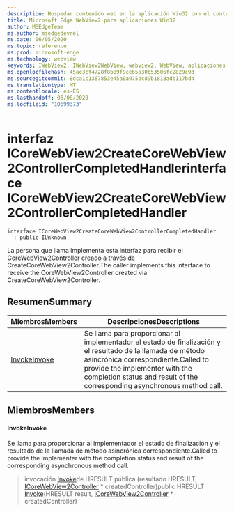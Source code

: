 ```yaml
---
description: Hospedar contenido web en la aplicación Win32 con el control Microsoft Edge WebView2
title: Microsoft Edge WebView2 para aplicaciones Win32
author: MSEdgeTeam
ms.author: msedgedevrel
ms.date: 06/05/2020
ms.topic: reference
ms.prod: microsoft-edge
ms.technology: webview
keywords: IWebView2, IWebView2WebView, webview2, WebView, aplicaciones Win32, Win32, Edge, ICoreWebView2, ICoreWebView2Controller, control de explorador, HTML Edge
ms.openlocfilehash: 45ac3cf4728f8b09f9ce65a30b53506fc2829c9d
ms.sourcegitcommit: 8dca1c1367853e45a0a975bc89b1818adb117bd4
ms.translationtype: MT
ms.contentlocale: es-ES
ms.lasthandoff: 06/08/2020
ms.locfileid: "10699373"
---
```

# <span data-ttu-id="4cbd0-104">interfaz ICoreWebView2CreateCoreWebView2ControllerCompletedHandler</span><span class="sxs-lookup"><span data-stu-id="4cbd0-104">interface ICoreWebView2CreateCoreWebView2ControllerCompletedHandler</span></span> 

```
interface ICoreWebView2CreateCoreWebView2ControllerCompletedHandler
  : public IUnknown
```

<span data-ttu-id="4cbd0-105">La persona que llama implementa esta interfaz para recibir el CoreWebView2Controller creado a través de CreateCoreWebView2Controller.</span><span class="sxs-lookup"><span data-stu-id="4cbd0-105">The caller implements this interface to receive the CoreWebView2Controller created via CreateCoreWebView2Controller.</span></span>

## <span data-ttu-id="4cbd0-106">Resumen</span><span class="sxs-lookup"><span data-stu-id="4cbd0-106">Summary</span></span>

 <span data-ttu-id="4cbd0-107">Miembros</span><span class="sxs-lookup"><span data-stu-id="4cbd0-107">Members</span></span>                        | <span data-ttu-id="4cbd0-108">Descripciones</span><span class="sxs-lookup"><span data-stu-id="4cbd0-108">Descriptions</span></span>
--------------------------------|---------------------------------------------
[<span data-ttu-id="4cbd0-109">Invoke</span><span class="sxs-lookup"><span data-stu-id="4cbd0-109">Invoke</span></span>](#invoke) | <span data-ttu-id="4cbd0-110">Se llama para proporcionar al implementador el estado de finalización y el resultado de la llamada de método asincrónica correspondiente.</span><span class="sxs-lookup"><span data-stu-id="4cbd0-110">Called to provide the implementer with the completion status and result of the corresponding asynchronous method call.</span></span>

## <span data-ttu-id="4cbd0-111">Miembros</span><span class="sxs-lookup"><span data-stu-id="4cbd0-111">Members</span></span>

#### <span data-ttu-id="4cbd0-112">Invoke</span><span class="sxs-lookup"><span data-stu-id="4cbd0-112">Invoke</span></span> 

<span data-ttu-id="4cbd0-113">Se llama para proporcionar al implementador el estado de finalización y el resultado de la llamada de método asincrónica correspondiente.</span><span class="sxs-lookup"><span data-stu-id="4cbd0-113">Called to provide the implementer with the completion status and result of the corresponding asynchronous method call.</span></span>

> <span data-ttu-id="4cbd0-114">invocación [Invoke](#invoke)de HRESULT pública (resultado HRESULT, [ICoreWebView2Controller](icorewebview2controller.md) \* createdController)</span><span class="sxs-lookup"><span data-stu-id="4cbd0-114">public HRESULT [Invoke](#invoke)(HRESULT result, [ICoreWebView2Controller](icorewebview2controller.md) \* createdController)</span></span>

